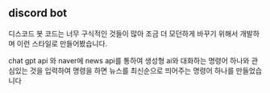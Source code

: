 ## discord bot

디스코드 봇 코드는 너무 구식적인 것들이 많아 조금 더 모던하게 바꾸기 위해서 개발하며 이런 스타일로 만들어봤습니다.


chat gpt api 와 naver에 news api를 통하여 생성형 ai와 대화하는 명령어 하나와 관심있는 것을 입력하여 명령을 하면 뉴스를 최신순으로 띄어주는 명령어 하나를 만들었습니다
